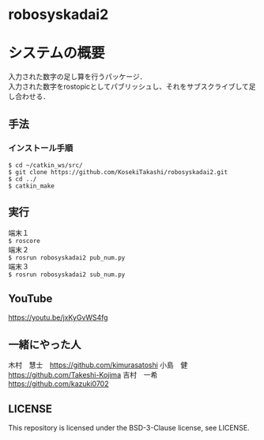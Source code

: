 # robosyskadai2

# システムの概要  
入力された数字の足し算を行うパッケージ．  
入力された数字をrostopicとしてパブリッシュし、それをサブスクライブして足し合わせる．  
## 手法  
### インストール手順
```
$ cd ~/catkin_ws/src/
$ git clone https://github.com/KosekiTakashi/robosyskadai2.git
$ cd ../
$ catkin_make
```    
## 実行  
端末１  
`$ roscore`  
端末２  
`$ rosrun robosyskadai2 pub_num.py`  
端末３  
`$ rosrun robosyskadai2 sub_num.py`

## YouTube
https://youtu.be/jxKyGvWS4fg

## 一緒にやった人
木村　慧士　https://github.com/kimurasatoshi
小島　健　　https://github.com/Takeshi-Kojima
吉村　一希　https://github.com/kazuki0702

## LICENSE  
This repository is licensed under the BSD-3-Clause license, see LICENSE.
